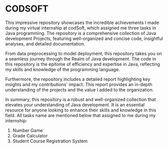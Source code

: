 # CODSOFT
This impressive repository showcases the incredible achievements I made during my virtual internship at codSoft, which assigned me three tasks in Java programming. The repository is a comprehensive collection of Java development Projects, featuring well-organized and concise code, insightful analyses, and detailed documentation. 

From data preprocessing to model deployment, this repository takes you on a seamless journey through the Realm of Java development. The code in this repository is the epitome of efficiency and expertise in Java, reflecting my skills and knowledge of the programming language. 

Furthermore, the repository includes a detailed report highlighting key insights and my contributions' impact. This report provides an in-depth understanding of the projects and the value I added to the organization.

In summary, this repository is a robust and well-organized collection that elevates your understanding of Java development. It is an essential resource for anyone looking to enhance their skills and knowledge in this field.
All tasks name are mentioned below that assigned to me during my internship:
1. Number Game 
2. Grade Calculator
3. Student Course Registration System
